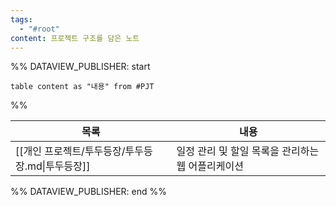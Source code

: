 ```yaml
---
tags:
  - "#root"
content: 프로젝트 구조를 담은 노트
---
```



%% DATAVIEW_PUBLISHER: start
```dataview
table content as "내용" from #PJT
```
%%

| 목록                             | 내용                           |
| ------------------------------ | ---------------------------- |
| [[개인 프로젝트/투두등장/투두등장.md\|투두등장]] | 일정 관리 및 할일 목록을 관리하는 웹 어플리케이션 |

%% DATAVIEW_PUBLISHER: end %%
